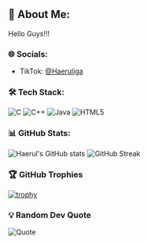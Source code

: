 ## 👋 About Me:
Hello Guys!!!  

### 🌐 Socials:
- TikTok: [@Haeruliga](https://www.tiktok.com/@Haeruliga)

### 🛠 Tech Stack:
![C](https://img.shields.io/badge/-C-00599C?style=flat&logo=c&logoColor=white)
![C++](https://img.shields.io/badge/-C++-00599C?style=flat&logo=c%2B%2B&logoColor=white)
![Java](https://img.shields.io/badge/-Java-F7DF1E?style=flat&logo=java)
![HTML5](https://img.shields.io/badge/-HTML5-E34F26?style=flat&logo=html5&logoColor=white)

### 📊 GitHub Stats:
![Haerul's GitHub stats](https://github-readme-stats.vercel.app/api?username=Haeruliga&show_icons=true&theme=dark)
![GitHub Streak](https://github-readme-streak-stats.herokuapp.com/?user=Haeruliga&theme=dark)

### 🏆 GitHub Trophies
[![trophy](https://github-profile-trophy.vercel.app/?username=Haeruliga&theme=darkhub)](https://github.com/ryo-ma/github-profile-trophy)

### 💡 Random Dev Quote
![Quote](https://quotes-github-readme.vercel.app/api?type=horizontal&theme=dark)
